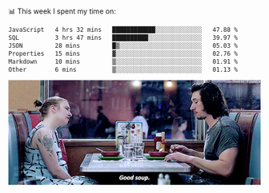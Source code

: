 📊 This week I spent my time on:
<!--START_SECTION:waka-->

```text
JavaScript   4 hrs 32 mins   ████████████░░░░░░░░░░░░░   47.88 %
SQL          3 hrs 47 mins   ██████████░░░░░░░░░░░░░░░   39.97 %
JSON         28 mins         █▒░░░░░░░░░░░░░░░░░░░░░░░   05.03 %
Properties   15 mins         ▓░░░░░░░░░░░░░░░░░░░░░░░░   02.76 %
Markdown     10 mins         ▒░░░░░░░░░░░░░░░░░░░░░░░░   01.91 %
Other        6 mins          ▒░░░░░░░░░░░░░░░░░░░░░░░░   01.13 %
```

<!--END_SECTION:waka-->


![](goodSoup.gif)
